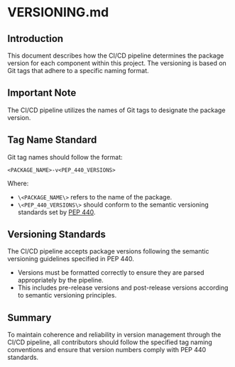 # VERSIONING.md

## Introduction
This document describes how the CI/CD pipeline determines the package version for each component within this project. The versioning is based on Git tags that adhere to a specific naming format.

## Important Note
The CI/CD pipeline utilizes the names of Git tags to designate the package version.

## Tag Name Standard
Git tag names should follow the format:

    <PACKAGE_NAME>-v<PEP_440_VERSIONS>

Where:
- `\<PACKAGE_NAME\>` refers to the name of the package.
- `\<PEP_440_VERSIONS\>` should conform to the semantic versioning standards set by [PEP 440](https://peps.python.org/pep-0440/).

## Versioning Standards
The CI/CD pipeline accepts package versions following the semantic versioning guidelines specified in PEP 440. 
- Versions must be formatted correctly to ensure they are parsed appropriately by the pipeline.
- This includes pre-release versions and post-release versions according to semantic versioning principles.

## Summary
To maintain coherence and reliability in version management through the CI/CD pipeline, all contributors should follow the specified tag naming conventions and ensure that version numbers comply with PEP 440 standards.
